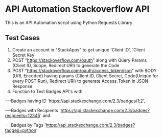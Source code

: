 
# API Automation Stackoverflow API

This is an API Automation script using Python Requests Library 


## Test Cases
1) Create an account in "StackApps" to get unique 'Client ID', 'Client Secret Key'
2) POST "https://stackoverflow.com/oauth" along with Query Params (Client ID, Scope, Redirect URI) to generate the Code
3) POST "https://stackoverflow.com/oauth/access_token/json" with BODY (URL Encoded) having params (Client ID, Client Secret, Code(Unique for every POST Run), Redirect URI) to generate Access_Token in JSON Response
4) Function to Test Badges API's with
   
---Badges having ID 'https://api.stackexchange.com/2.3/badges/1;2', 

---Badges with Recipients 'https://api.stackexchange.com/2.3/badges?recipients=12345' and 

---Badges by Tags 'https://api.stackexchange.com/2.3/badges?tagged=python'
